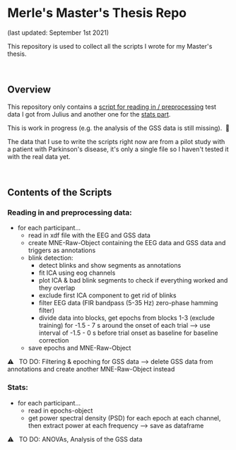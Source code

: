 # Merle's Master's Thesis Repo 
(last updated: September 1st 2021)

This repository is used to collect all the scripts I wrote for my Master's thesis.

&nbsp;  

## Overview 
This repository only contains a [script for reading in / preprocessing](/read_and_preproc_data.py) test data I got from Julius and another one for the [stats part](/stats.py).

This is work in progress (e.g. the analysis of the GSS data is still missing).&nbsp;  🐢

The data that I use to write the scripts right now are from a pilot study with a patient with Parkinson's disease, it's only a single file so I haven't tested it with the real data yet.

&nbsp;  

## Contents of the Scripts

### Reading in and preprocessing data:
* for each participant...
    * read in xdf file with the EEG and GSS data
    * create MNE-Raw-Object containing the EEG data and GSS data and triggers as annotations
    * blink detection: 
        * detect blinks and show segments as annotations
        * fit ICA using eog channels
        * plot ICA & bad blink segments to check if everything worked and they overlap
        * exclude first ICA component to get rid of blinks
        * filter EEG data (FIR bandpass (5-35 Hz) zero-phase hamming filter)
        * divide data into blocks, get epochs from blocks 1-3 (exclude training) for -1.5 - 7 s around the onset of each trial 
--> use interval of -1.5 - 0 s before trial onset as baseline for baseline correction
    * save epochs and MNE-Raw-Object

:warning: &nbsp; TO DO: Filtering & epoching for GSS data 
--> delete GSS data from annotations and create another MNE-Raw-Object instead


### Stats: 
* for each participant...
    * read in epochs-object
    * get power spectral density (PSD) for each epoch at each channel, then extract power at each frequency --> save as dataframe
     
     
:warning: &nbsp; TO DO: ANOVAs, Analysis of the GSS data
